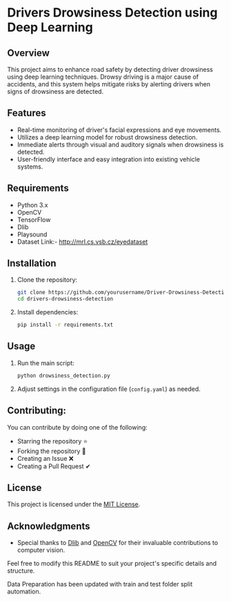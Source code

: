 # Drivers Drowsiness Detection using Deep Learning

## Overview

This project aims to enhance road safety by detecting driver drowsiness using deep learning techniques. Drowsy driving is a major cause of accidents, and this system helps mitigate risks by alerting drivers when signs of drowsiness are detected.

## Features

- Real-time monitoring of driver's facial expressions and eye movements.
- Utilizes a deep learning model for robust drowsiness detection.
- Immediate alerts through visual and auditory signals when drowsiness is detected.
- User-friendly interface and easy integration into existing vehicle systems.

## Requirements

- Python 3.x
- OpenCV
- TensorFlow
- Dlib
- Playsound
- Dataset Link:- http://mrl.cs.vsb.cz/eyedataset

## Installation

1. Clone the repository:
   ```bash
   git clone https://github.com/yourusername/Driver-Drowsiness-Detection-using-Deep-Learning.git
   cd drivers-drowsiness-detection
   ```

2. Install dependencies:
   ```bash
   pip install -r requirements.txt
   ```

## Usage

1. Run the main script:
   ```bash
   python drowsiness_detection.py
   ```

2. Adjust settings in the configuration file (`config.yaml`) as needed.

## Contributing:

  You can contribute by doing one of the following:
  - Starring the repository ⭐
  - Forking the repository 🍴
  - Creating an Issue ❌
  - Creating a Pull Request ✔


## License

This project is licensed under the [MIT License](LICENSE).

## Acknowledgments

- Special thanks to [Dlib](http://dlib.net/) and [OpenCV](https://opencv.org/) for their invaluable contributions to computer vision.

Feel free to modify this README to suit your project's specific details and structure.

Data Preparation has been updated with train and test folder split automation.

